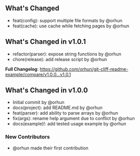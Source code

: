 ## What's Changed
* feat(config): support multiple file formats by @orhun
* feat(cache): use cache while fetching pages by @orhun

## What's Changed in v1.0.1
* refactor(parser): expose string functions by @orhun
* chore(release): add release script by @orhun

**Full Changelog**: https://github.com/orhun/git-cliff-readme-example/compare/v1.0.0...v1.0.1

## What's Changed in v1.0.0
* Initial commit by @orhun
* docs(project): add README.md by @orhun
* feat(parser): add ability to parse arrays by @orhun
* fix(args): rename help argument due to conflict by @orhun
* docs(example)!: add tested usage example by @orhun

### New Contributors
* @orhun made their first contribution

<!-- generated by git-cliff -->
